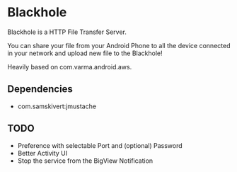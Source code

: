 # Blackhole
Blackhole is a HTTP File Transfer Server.

You can share your file from your Android Phone to all the device connected in your network
and upload new file to the Blackhole!

Heavily based on com.varma.android.aws.

## Dependencies

- com.samskivert:jmustache


## TODO

- Preference with selectable Port and (optional) Password
- Better Activity UI
- Stop the service from the BigView Notification
